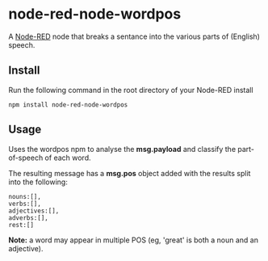 node-red-node-wordpos
=====================

A <a href="http://nodered.org" target="_new">Node-RED</a> node that breaks a sentance into the various parts of (English) speech.

Install
-------

Run the following command in the root directory of your Node-RED install

    npm install node-red-node-wordpos


Usage
-----

Uses the wordpos npm to analyse the **msg.payload** and classify the part-of-speech of each word.

The resulting message has a **msg.pos** object added with the results split into the following:

    nouns:[],
    verbs:[],
    adjectives:[],
    adverbs:[],
    rest:[]

**Note:** a word may appear in multiple POS (eg, 'great' is both a noun and an adjective).
